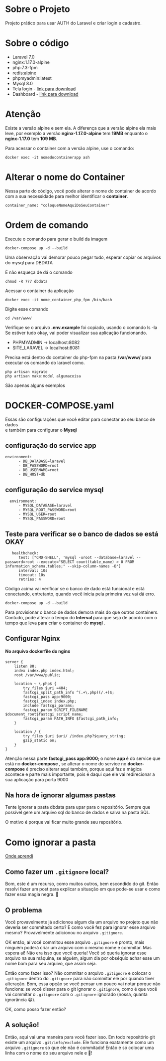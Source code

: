 # Sobre o Projeto

Projeto prático para usar AUTH do Laravel e criar login e cadastro.

# Sobre o código
 * Laravel 7.0
 * nginx:1.17.0-alpine
 * php:7.3-fpm
 * redis:alpine
 * phpmyadmin:latest
 * Mysql 8.0
 * Tela login - [link para download](https://colorlib.com/etc/lf/Login_v17/index.html)
 * Dashboard - [link para download](https://github.com/puikinsh/srtdash-admin-dashboard)

# Atenção
<p> Existe a versão alpine e sem ela. A diferença que a versão alpine ela mais leve, por exemplo
a versão <b>nginx-1.17.0-alpine</b> tem <b>19MB</b> enquanto o <b>nginx-1.17.0</b> tem <b>109 MB</b>.</p>

<p>Para acessar o container com a versão alpine, use o comando:</p>

```
docker exec -it nomedocontainerapp ash
```

# Alterar o nome do Container
Nessa parte do código, você pode alterar o nome do container
de acordo com a sua necessidade para melhor identificar o <b>container</b>.

```
container_name: "coloqueNomeAquiDoSeuContainer"
```
# Ordem de comando

Execute o comando para gerar o build da imagem
```
docker-compose up -d --build
```

Uma observação vai demorar pouco pegar tudo, esperar copiar os arquivos do mysql para DBDATA

E não esqueça de dá o comando 
```
chmod -R 777 dbdata
```

Acessar o container da aplicação   
```
docker exec -it nome_container_php_fpm /bin/bash
```
Digite esse comando  
```
cd /var/www/
```
Verifique se o arquivo <strong>.env.example</strong> foi copiado, usando o comando ls -la
Se estiver tudo okay, vai poder  visualizar sua aplicação funcionando.

* PHPMYADMIN -> localhost:8082
* SITE_LARAVEL -> localhost:8081

<p>Precisa está dentro do container do php-fpm  na pasta <strong>/var/www/</strong>
para executar os comando do laravel como.

```
php artisan migrate
php artisan make:model algumacoisa
```

<p> São apenas alguns exemplos </p>

# DOCKER-COMPOSE.yaml
Essas são configurações que você editar para conectar ao seu banco de dados <br>
e também para configurar o <strong> Mysql </strong>

## configuração do service app
```
environment:
      - DB_DATABASE=laravel
      - DB_PASSWORD=root
      - DB_USERNAME=root
      - DB_HOST=db
```

## configuração do service mysql
```
  environment:     
      - MYSQL_DATABASE=laravel
      - MYSQL_ROOT_PASSWORD=root
      - MYSQL_USER=root
      - MYSQL_PASSWORD=root
```

## Teste para verificar se o banco de dados se está OKAY
```
   healthcheck:
      test: ["CMD-SHELL", 'mysql -uroot --database=laravel --password=root --execute="SELECT count(table_name) > 0 FROM information_schema.tables;" --skip-column-names -B']
      interval: 10s
      timeout: 10s
      retries: 4
```
Código acima vai verificar se o banco de dado está funcional e está conectando, entretanto, quando você inicia pela primeira vez vai dá erro.

```
docker-compose up -d --build
```

Para provisionar o banco de dados demora mais do que outros containers. Contudo, pode alterar o  tempo do <strong> Interval </strong> para que seja de acordo com o tempo que leva para criar o container do <strong> mysql </strong>.

## Configurar  Nginx
#### No arquivo dockerfile do nginx 
```
server {
    listen 80;
    index index.php index.html;
    root /var/www/public;

    location ~ \.php$ {
        try_files $uri =404;
        fastcgi_split_path_info ^(.+\.php)(/.+)$;
        fastcgi_pass app:9000;
        fastcgi_index index.php;
        include fastcgi_params;
        fastcgi_param SCRIPT_FILENAME $document_root$fastcgi_script_name;
        fastcgi_param PATH_INFO $fastcgi_path_info;
    }

    location / {
        try_files $uri $uri/ /index.php?$query_string;
        gzip_static on;
    }
}
```
Atenção nessa parte <strong> fastcgi_pass app:9000; </strong> o nome <strong> app </strong> é do service que está no <strong> docker-compose </strong>, se alterar o nome do service no <strong>docker-compose </strong> é preciso alterar aqui também, porque aqui faz a mágica acontece e parte mais importante, pois é daqui que ele vai redirecionar a sua aplicação para porta 9000

## Na hora de ignorar algumas pastas

Tente ignorar a pasta dbdata para upar para o repositório. Sempre que possível gere um arquivo sql do banco de dados e salva na pasta SQL.

O motivo é porque vai ficar muito grande seu repositório.


# Como ignorar a pasta

[Onde aprendi](https://gist.github.com/kelvinst/7d508da482d13bb301c9)

## Como fazer um `.gitignore` local?

Bom, este é um recurso, como muitos outros, bem escondido do git. Então resolvi fazer um post para explicar a situação em que pode-se usar e como fazer essa magia negra. :ghost:

## O problema

Você provavelmente já adicionou algum dia um arquivo no projeto que não deveria ser commitado certo? E como você fez para ignorar esse arquivo mesmo? Provavelmente adicionou no arquivo `.gitignore`.

OK então, aí você commitou esse arquivo `.gitignore` e pronto, mais ninguém poderá criar um arquivo com o mesmo nome e commitar. Mas espera aí! Não era isso que você queria! Você só queria ignorar esse arquivo na sua máquina, se alguém, algum dia por obséquio achar esse um nome bom para seu arquivo, que assim seja.

Então como fazer isso? Não commitar o arquivo `.gitignore` e colocar o `.gitignore` dentro do `.gitignore` para não commitar ele por quando tiver alteração. Bom, essa opção se você pensar um pouco vai notar porque não funciona: se você disser para o git ignorar o `.gitignore`, como é que você vai commitar o `.gitignore` com o `.gitignore` ignorado (nossa, quanta ignorância :grin:).

OK, como posso fazer então?

## A solução!

Então, aqui vai uma maneira para você fazer isso. Em todo repositório git existe um arquivo `.git/info/exclude`. Ele funciona exatamente como um arquivo `.gitignore` só que ele não é commitado! Então é só colocar uma linha com o nome do seu arquivo nele e :tada:!

